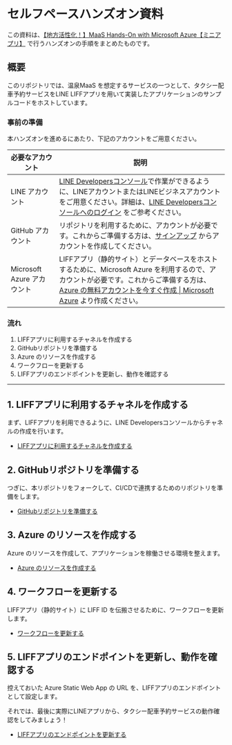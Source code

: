 # セルフペースハンズオン資料

この資料は、[【地方活性化！】MaaS Hands-On with Microsoft Azure【ミニアプリ】](https://linedevelopercommunity.connpass.com/event/220376/) で行うハンズオンの手順をまとめたものです。

## 概要

このリポジトリでは、温泉MaaS を想定するサービスの一つとして、タクシー配車予約サービスをLINE LIFFアプリを用いて実装したアプリケーションのサンプルコードをホストしています。

### 事前の準備

本ハンズオンを進めるにあたり、下記のアカウントをご用意ください。

| 必要なアカウント | 説明 |
|----|----|
| LINE アカウント | [LINE Developersコンソール](https://developers.line.biz/console/)で作業ができるように、LINEアカウントまたはLINEビジネスアカウントをご用意ください。詳細は、[LINE Developersコンソールへのログイン](https://developers.line.biz/ja/docs/line-developers-console/login-account/) をご参考ください。 |
| GitHub アカウント | リポジトリを利用するために、アカウントが必要です。これからご準備する方は、[サインアップ](https://github.com/signup) からアカウントを作成してください。 |
| Microsoft Azure アカウント | LIFFアプリ（静的サイト）とデータベースをホストするために、Microsoft Azure を利用するので、アカウントが必要です。これからご準備する方は、[Azure の無料アカウントを今すぐ作成 \| Microsoft Azure](https://azure.microsoft.com/ja-jp/free/) より作成ください。 |

### 流れ

1. LIFFアプリに利用するチャネルを作成する
2. GitHubリポジトリを準備する
3. Azure のリソースを作成する
4. ワークフローを更新する
5. LIFFアプリのエンドポイントを更新し、動作を確認する

----

## 1. LIFFアプリに利用するチャネルを作成する

まず、LIFFアプリを利用できるように、LINE Developersコンソールからチャネルの作成を行います。

- [LIFFアプリに利用するチャネルを作成する](./create-line-channels.md)

## 2. GitHubリポジトリを準備する

 つぎに、本リポジトリをフォークして、CI/CDで連携するためのリポジトリを準備をします。

- [GitHubリポジトリを準備する](./prepare-your-repository.md)

## 3. Azure のリソースを作成する

Azure のリソースを作成して、アプリケーションを稼働させる環境を整えます。

- [Azure のリソースを作成する](./create-azure-resources.md)

## 4. ワークフローを更新する

LIFFアプリ（静的サイト）に LIFF ID を伝搬させるために、ワークフローを更新します。

- [ワークフローを更新する](./update-workflow.md)

## 5. LIFFアプリのエンドポイントを更新し、動作を確認する

控えておいた Azure Static Web App の URL を、LIFFアプリのエンドポイントとして設定します。

それでは、最後に実際にLINEアプリから、タクシー配車予約サービスの動作確認をしてみましょう！

- [LIFFアプリのエンドポイントを更新する](./update-liff-endpoint-and-congrats.md)